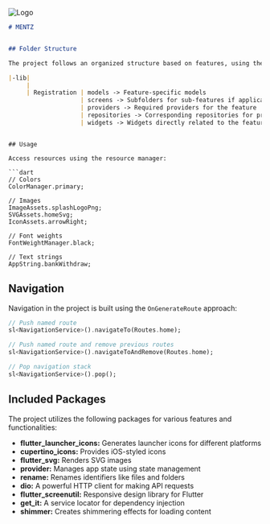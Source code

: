 
![Logo](https://github.com/zaynrix/Mentz-Anwendungsaufgabe/assets/28483872/55473802-7ad9-4526-a556-1bbdf8949cde)

```markdown
# MENTZ


## Folder Structure

The project follows an organized structure based on features, using the MVC pattern.

|-lib|
     |     
     | Registration | models -> Feature-specific models 
                    | screens -> Subfolders for sub-features if applicable
                    | providers -> Required providers for the feature 
                    | repositories -> Corresponding repositories for providers
                    | widgets -> Widgets directly related to the feature 

```
```

## Usage

Access resources using the resource manager:

```dart
// Colors
ColorManager.primary;

// Images
ImageAssets.splashLogoPng;
SVGAssets.homeSvg;
IconAssets.arrowRight;

// Font weights
FontWeightManager.black;

// Text strings
AppString.bankWithdraw;
```

## Navigation

Navigation in the project is built using the `OnGenerateRoute` approach:

```dart
// Push named route
sl<NavigationService>().navigateTo(Routes.home);

// Push named route and remove previous routes
sl<NavigationService>().navigateToAndRemove(Routes.home);

// Pop navigation stack
sl<NavigationService>().pop();
```

## Included Packages

The project utilizes the following packages for various features and functionalities:

- **flutter_launcher_icons:** Generates launcher icons for different platforms
- **cupertino_icons:** Provides iOS-styled icons
- **flutter_svg:** Renders SVG images
- **provider:** Manages app state using state management
- **rename:** Renames identifiers like files and folders
- **dio:** A powerful HTTP client for making API requests
- **flutter_screenutil:** Responsive design library for Flutter
- **get_it:** A service locator for dependency injection
- **shimmer:** Creates shimmering effects for loading content
